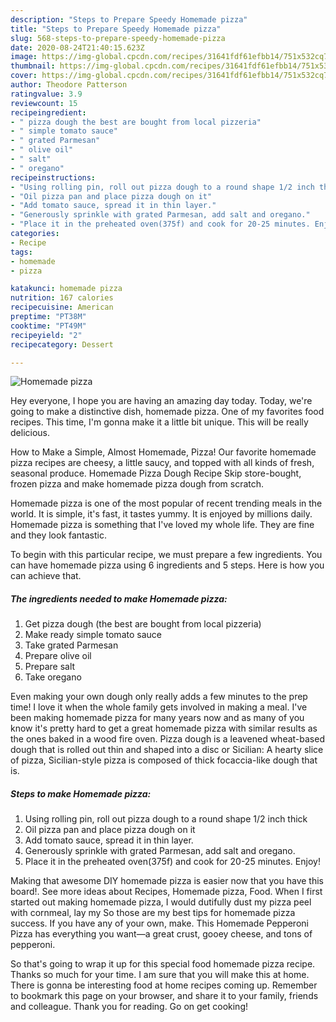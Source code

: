 ```yaml
---
description: "Steps to Prepare Speedy Homemade pizza"
title: "Steps to Prepare Speedy Homemade pizza"
slug: 568-steps-to-prepare-speedy-homemade-pizza
date: 2020-08-24T21:40:15.623Z
image: https://img-global.cpcdn.com/recipes/31641fdf61efbb14/751x532cq70/homemade-pizza-recipe-main-photo.jpg
thumbnail: https://img-global.cpcdn.com/recipes/31641fdf61efbb14/751x532cq70/homemade-pizza-recipe-main-photo.jpg
cover: https://img-global.cpcdn.com/recipes/31641fdf61efbb14/751x532cq70/homemade-pizza-recipe-main-photo.jpg
author: Theodore Patterson
ratingvalue: 3.9
reviewcount: 15
recipeingredient:
- " pizza dough the best are bought from local pizzeria"
- " simple tomato sauce"
- " grated Parmesan"
- " olive oil"
- " salt"
- " oregano"
recipeinstructions:
- "Using rolling pin, roll out pizza dough to a round shape 1/2 inch thick"
- "Oil pizza pan and place pizza dough on it"
- "Add tomato sauce, spread it in thin layer."
- "Generously sprinkle with grated Parmesan, add salt and oregano."
- "Place it in the preheated oven(375f) and cook for 20-25 minutes. Enjoy!"
categories:
- Recipe
tags:
- homemade
- pizza

katakunci: homemade pizza 
nutrition: 167 calories
recipecuisine: American
preptime: "PT38M"
cooktime: "PT49M"
recipeyield: "2"
recipecategory: Dessert

---
```



![Homemade pizza](https://img-global.cpcdn.com/recipes/31641fdf61efbb14/751x532cq70/homemade-pizza-recipe-main-photo.jpg)

Hey everyone, I hope you are having an amazing day today. Today, we're going to make a distinctive dish, homemade pizza. One of my favorites food recipes. This time, I'm gonna make it a little bit unique. This will be really delicious.

How to Make a Simple, Almost Homemade, Pizza! Our favorite homemade pizza recipes are cheesy, a little saucy, and topped with all kinds of fresh, seasonal produce. Homemade Pizza Dough Recipe Skip store-bought, frozen pizza and make homemade pizza dough from scratch.

Homemade pizza is one of the most popular of recent trending meals in the world. It is simple, it's fast, it tastes yummy. It is enjoyed by millions daily. Homemade pizza is something that I've loved my whole life. They are fine and they look fantastic.


To begin with this particular recipe, we must prepare a few ingredients. You can have homemade pizza using 6 ingredients and 5 steps. Here is how you can achieve that.

<!--inarticleads1-->

##### The ingredients needed to make Homemade pizza:

1. Get  pizza dough (the best are bought from local pizzeria)
1. Make ready  simple tomato sauce
1. Take  grated Parmesan
1. Prepare  olive oil
1. Prepare  salt
1. Take  oregano


Even making your own dough only really adds a few minutes to the prep time! I love it when the whole family gets involved in making a meal. I&#39;ve been making homemade pizza for many years now and as many of you know it&#39;s pretty hard to get a great homemade pizza with similar results as the ones baked in a wood fire oven. Pizza dough is a leavened wheat-based dough that is rolled out thin and shaped into a disc or Sicilian: A hearty slice of pizza, Sicilian-style pizza is composed of thick focaccia-like dough that is. 

<!--inarticleads2-->

##### Steps to make Homemade pizza:

1. Using rolling pin, roll out pizza dough to a round shape 1/2 inch thick
1. Oil pizza pan and place pizza dough on it
1. Add tomato sauce, spread it in thin layer.
1. Generously sprinkle with grated Parmesan, add salt and oregano.
1. Place it in the preheated oven(375f) and cook for 20-25 minutes. Enjoy!


Making that awesome DIY homemade pizza is easier now that you have this board!. See more ideas about Recipes, Homemade pizza, Food. When I first started out making homemade pizza, I would dutifully dust my pizza peel with cornmeal, lay my So those are my best tips for homemade pizza success. If you have any of your own, make. This Homemade Pepperoni Pizza has everything you want—a great crust, gooey cheese, and tons of pepperoni. 

So that's going to wrap it up for this special food homemade pizza recipe. Thanks so much for your time. I am sure that you will make this at home. There is gonna be interesting food at home recipes coming up. Remember to bookmark this page on your browser, and share it to your family, friends and colleague. Thank you for reading. Go on get cooking!
